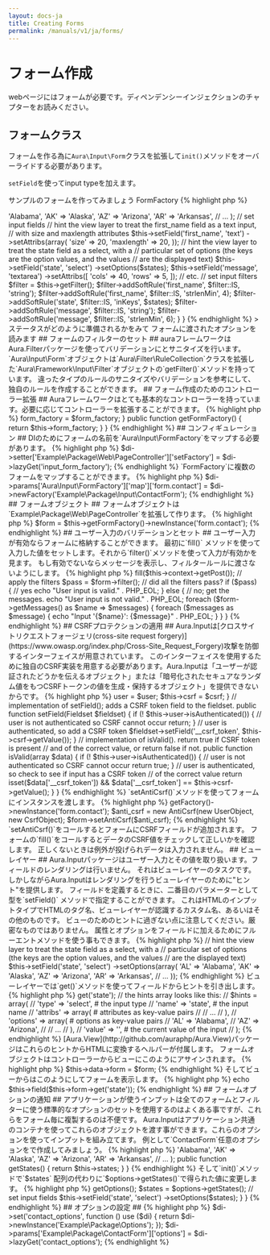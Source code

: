 ```yaml
---
layout: docs-ja
title: Creating Forms
permalink: /manuals/v1/ja/forms/
---
```


# フォーム作成 #

webページにはフォームが必要です。ディペンデンシーインジェクションのチャプターをお読みください。

## フォームクラス ##

フォームを作る為に`Aura\Input\Form`クラスを拡張して`init()`メソッドをオーバーライドする必要があります。

`setField`を使ってinput typeを加えます。

サンプルのフォームを作ってみましょう
FormFactory
{% highlight php %}
<?php
namespace Example\Package\Input;

use Aura\Input\Form;

class ContactForm extends Form
{
    public function init()
    {
        $states = array(
            'AL' => 'Alabama',
            'AK' => 'Alaska',
            'AZ' => 'Arizona',
            'AR' => 'Arkansas',
            // ...
         );
        
        // set input fields
        // hint the view layer to treat the first_name field as a text input,
        // with size and maxlength attributes
        $this->setField('first_name', 'text')
             ->setAttribs(array(
                'size' => 20,
                'maxlength' => 20,
             ));
        
        // hint the view layer to treat the state field as a select, with a 
        // particular set of options (the keys are the option values, and the values
        // are the displayed text)
        $this->setField('state', 'select')
             ->setOptions($states);
    
        $this->setField('message', 'textarea')
            ->setAttribs([
                'cols' => 40,
                'rows' => 5,
            ]);
        // etc.
        
        // set input filters
        $filter = $this->getFilter();
        $filter->addSoftRule('first_name', $filter::IS, 'string');
        $filter->addSoftRule('first_name', $filter::IS, 'strlenMin', 4);
        $filter->addSoftRule('state', $filter::IS, 'inKeys', $states);
        $filter->addSoftRule('message', $filter::IS, 'string');
        $filter->addSoftRule('message', $filter::IS, 'strlenMin', 6);
    }
}
{% endhighlight %}

> ステータスがどのように準備されるかをみて フォームに渡されたオプションを読みます

## フォームのフィルターのセット ##

auraフレームワークはAura.Filterパッケージを使ってバリデーションにとサニタイズを行います。
`Aura\Input\Form`オブジェクトは`Aura\Filter\RuleCollection`クラスを拡張した`Aura\Framework\Input\Filter`オブジェクトの`getFilter()`メソッドを持っています。

違ったタイプのルールのサニタイズやバリデーションを参考にして、独自のルールを作成することができます。

## フォーム作成のためのコントローラー拡張 ##

Auraフレームワークはとても基本的なコントローラーを持っています。必要に応じてコントローラーを拡張することができます。

{% highlight php %}
<?php
namespace Example\Package\Web;

use Aura\Framework\Web\Controller\AbstractPage;
use Aura\Input\FormFactory;

abstract class PageController extends AbstractPage
{        
    protected $form_factory;

    public function setFormFactory(FormFactory $form_factory)
    {
        $this->form_factory = $form_factory;
    }

    public function getFormFactory()
    {
        return $this->form_factory;
    }
}
{% endhighlight %}

## コンフィギュレーション ##

DIのためにフォームの名前を`Aura\Input\FormFactory`をマップする必要があります。

{% highlight php %}
$di->setter['Example\Package\Web\PageController']['setFactory'] = 
    $di->lazyGet('input_form_factory');
{% endhighlight %}

`FormFactory`に複数のフォームをマップすることができます。

{% highlight php %}
$di->params['Aura\Input\FormFactory']['map']['form.contact'] = 
    $di->newFactory('Example\Package\Input\ContactForm');
{% endhighlight %}

## フォームオブジェクト ##

フォームオブジェクトは`Example\Package\Web\PageController`を拡張して作ります。

{% highlight php %}
$form = $this->getFormFactory()->newInstance('form.contact');
{% endhighlight %}

## ユーザー入力のバリデーションとセット ##

ユーザー入力が有効ならフォームに格納することができます。
最初に`fill()` メソッドを使って入力した値をセットします。それから`filter()`メソッドを使って入力が有効かを見ます。
もし有効でないならメッセージを表示し、フィルタールールに渡さないようにします。

{% highlight php %}
<?php
// fill the form with $_POST array elements
// that match the form input names.
$form->fill($this->context->getPost());

// apply the filters
$pass = $form->filter();

// did all the filters pass?
if ($pass) {
    // yes
    echo "User input is valid." . PHP_EOL;
} else {
    // no; get the messages.
    echo "User input is not valid." . PHP_EOL;
    foreach ($form->getMessages() as $name => $messages) {
        foreach ($messages as $message) {
            echo "Input '{$name}': {$message}" . PHP_EOL;
        }
    }
}
{% endhighlight %}

## CSRFプロテクションの適用 ##

Aura.Inputは[クロスサイトリクエストフォージェリ(cross-site request forgery)](https://www.owasp.org/index.php/Cross-Site_Request_Forgery)攻撃を防御するインターフェイスが用意されています。
このインターフェイスを使用するために独自のCSRF実装を用意する必要があります。Aura.Inputは「ユーザーが認証されたどうかを伝えるオブジェクト」または「暗号化されたセキュアなランダム値をもつCSRFトークンの値を生成・保持するオブジェクト」を提供できないからです。


{% highlight php %}
<?php
namespace Example\Package\Input;

use Aura\Input\AntiCsrfInterface;
use Aura\Input\Fieldset;
use Example\Package\CsrfObject;
use Example\Package\UserObject;

class AntiCsrf implements AntiCsrfInterface
{
    // a user object indicating if the user is authenticated or not
    protected $user;
    
    // a csrf value generation object
    protected $csrf;
    
    public function __construct(UserObject $user, CsrfObject $csrf)
    {
        $this->user = $user;
        $this->csrf = $csrf;
    }
    
    // implementation of setField(); adds a CSRF token field to the fieldset.
    public function setField(Fieldset $fieldset)
    {
        if (! $this->user->isAuthenticated()) {
            // user is not authenticated so CSRF cannot occur
            return;
        }
        
        // user is authenticated, so add a CSRF token
        $fieldset->setField('__csrf_token', $this->csrf->getValue());
    }
    
    // implementation of isValid().  return true if CSRF token is present
    // and of the correct value, or return false if not.
    public function isValid(array $data)
    {
        if (! $this->user->isAuthenticated()) {
            // user is not authenticated so CSRF cannot occur
            return true;
        }
        
        // user is authenticated, so check to see if input has a CSRF token
        // of the correct value
        return isset($data['__csrf_token'])
            && $data['__csrf_token'] == $this->csrf->getValue();
    }
}
{% endhighlight %}

`setAntiCsrf()`メソッドを使ってフォームにインスタンスを渡します。


{% highlight php %}
<?php
$form = $this->getFactory()->newInstance('form.contact');
$anti_csrf = new AntiCsrf(new UserObject, new CsrfObject);
$form->setAntiCsrf($anti_csrf);
{% endhighlight %}

`setAntiCsrf()`をコールするとフォームにCSRFフィールドが追加されます。

フォームの`fill()`をコールするとデータのCSRF値をチェックして正しいかを確認します。
正しくないときは例外が投げられデータは入力されません。

## ビューレイヤー ##

Aura.Inputパッケージはユーザー入力とその値を取り扱います。フィールドのレンダリングは行いません。
それはビューレイヤーのタスクです。しかしながらAura.Inputはレンダリングを行うビューレイヤーのために"ヒント"を提供します。

フィールドを定義するときに、二番目のパラメーターとして型を`setField()` メソッドで指定することができます。
これはHTMLのインプットタイプでHTMLのタグ名、ビューレイヤーが認識するカスタム名、あるいはその他のものです。
ビューのためのヒントに過ぎない点に注意してください。厳密なものではありません。
属性とオプションをフィールドに加えるためにフルーエントメソッドを使う事もできます。


{% highlight php %}    
// hint the view layer to treat the state field as a select, with a 
// particular set of options (the keys are the option values, and the values
// are the displayed text)
$this->setField('state', 'select')
     ->setOptions(array(
        'AL' => 'Alabama',
        'AK' => 'Alaska',
        'AZ' => 'Arizona',
        'AR' => 'Arkansas',
        // ...
     ));
{% endhighlight %}

ビューレイヤーでは`get()`メソッドを使ってフィールドからヒントを引き出します。


{% highlight php %}
<?php
// get the hints for the state field
$hints = $form->get('state');

// the hints array looks like this:
// $hints = array(
//     'type' => 'select',      # the input type
//     'name' => 'state',       # the input name
//     'attribs' => array(           # attributes as key-value pairs
//         // ...
//     ),
//     'options' => array(           # options as key-value pairs
//         'AL' => 'Alabama',
//         'AZ' => 'Arizona',
//         // ...
//     ),
//     'value' => '',           # the current value of the input
// );
{% endhighlight %}

[Aura.View](http://github.com/auraphp/Aura.View)パッケージはこれらのヒントからHTMLに変換するヘルパーが付属します。

フォームオブジェクトはコントローラーからビューにこのようにアサインされます。

{% highlight php %}
$this->data->form = $form;
{% endhighlight %}

そしてビューからはこのようにしてフォームを表示します。

{% highlight php %}
echo $this->field($this->form->get('state'));
{% endhighlight %}

## フォームオプションの通知 ##

アプリケーションが使うインプットは全てのフォームとフィルターに使う標準的なオプションのセットを使用するのはよくある事ですが、これらをフォーム毎に複製するのは不便です。
Aura.Inputはアプリケーション共通のコンテナを使ってこれらのオブジェクトを渡す事ができます。これらのオプションを使ってインプットを組み立てます。

例として`ContactForm`任意のオプションをで作成してみましょう。

{% highlight php %}
<?php
namespace Example\Package;

class Options
{
    protected $states = array(
        'AL' => 'Alabama',
        'AK' => 'Alaska',
        'AZ' => 'Arizona',
        'AR' => 'Arkansas',
        // ...
    );
    
    public function getStates()
    {
        return $this->states;
    }
}
{% endhighlight %}


そして`init()`メソッドで`$states` 配列の代わりに`$options->getStates()`で得られた値に変更します。

{% highlight php %}
<?php
namespace Example\Package;

use Aura\Input\Form;

class ContactForm extends Form
{
    protected function init()
    {
        // the options object injected via constructor
        $options = $this->getOptions();
        
        $states = $options->getStates();
        
        // set input fields
        $this->setField('state', 'select')
             ->setOptions($states);
    }
}
{% endhighlight %}

## オプションの設定 ##

{% highlight php %}
$di->set('contact_options', function () use ($di) {
    return $di->newInstance('Example\Package\Options');
});

$di->params['Example\Package\ContactForm']['options'] = $di->lazyGet('contact_options');
{% endhighlight %}
